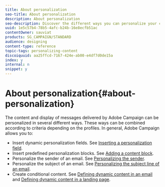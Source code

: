 ```yaml
---
title: About personalization
seo-title: About personalization
description: About personalization
seo-description: Discover the different ways you can personalize your contents in Adobe Campaign.
uuid: 1e5c57b4-78b5-4afc-b24b-16e8ecfb51ac
contentOwner: sauviat
products: SG_CAMPAIGN/STANDARD
audience: designing
content-type: reference
topic-tags: personalizing-content
discoiquuid: aa25ffcd-7167-424e-ab00-e4df7d0de15a
index: y
internal: n
snippet: y
---
```


# About personalization{#about-personalization}

The content and display of messages delivered by Adobe Campaign can be personalized in several different ways. These ways can be combined according to criteria depending on the profiles. In general, Adobe Campaign allows you to:

* Insert dynamic personalization fields. See [Inserting a personalization field](../../designing/using/inserting-a-personalization-field.md).
* Insert predefined personalization blocks. See [Adding a content block](../../designing/using/adding-a-content-block.md).
* Personalize the sender of an email. See [Personalizing the sender](../../designing/using/personalizing-the-sender.md).
* Personalize the subject of an email. See [Personalizing the subject line of an email](../../designing/using/personalizing-the-subject-line-of-an-email.md).
* Create conditional content. See [Defining dynamic content in an email](../../designing/using/defining-dynamic-content-in-an-email.md) and [Defining dynamic content in a landing page](../../designing/using/defining-dynamic-content-in-a-landing-page.md).

